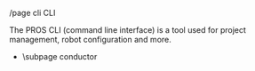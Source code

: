/page cli CLI

The PROS CLI (command line interface) is a tool used for project management, robot configuration and more.

- \subpage conductor


